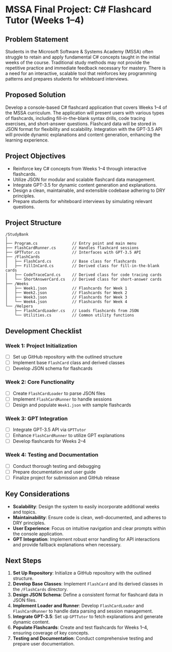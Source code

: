 ﻿# MSSA Final Project: C# Flashcard Tutor (Weeks 1–4)

## Problem Statement

Students in the Microsoft Software & Systems Academy (MSSA) often struggle to retain and 
    apply fundamental C# concepts taught in the initial weeks of the course. Traditional 
    study methods may not provide the repetitive practice and immediate feedback necessary 
    for mastery. There is a need for an interactive, scalable tool that reinforces key 
    programming patterns and prepares students for whiteboard interviews.

## Proposed Solution

Develop a console-based C# flashcard application that covers Weeks 1–4 of the MSSA curriculum. 
The application will present users with various types of flashcards, including fill-in-the-blank 
syntax drills, code tracing exercises, and short-answer questions. Flashcard data will be stored 
in JSON format for flexibility and scalability. Integration with the GPT-3.5 API will provide 
dynamic explanations and content generation, enhancing the learning experience.

## Project Objectives

- Reinforce key C# concepts from Weeks 1–4 through interactive flashcards.
- Utilize JSON for modular and scalable flashcard data management.
- Integrate GPT-3.5 for dynamic content generation and explanations.
- Design a clean, maintainable, and extensible codebase adhering to DRY principles.
- Prepare students for whiteboard interviews by simulating relevant questions.

## Project Structure


```
/StudyBank
│
├── Program.cs               // Entry point and main menu
├── FlashCardRunner.cs       // Handles flashcard sessions
├── GPTTutor.cs              // Interfaces with GPT-3.5 API
├── /FlashCards
│   ├── FlashCard.cs         // Base class for flashcards
│   ├── FillInCard.cs        // Derived class for fill-in-the-blank cards
│   ├── CodeTraceCard.cs     // Derived class for code tracing cards
│   └── ShortAnswerCard.cs   // Derived class for short-answer cards
├── /Weeks
│   ├── Week1.json           // Flashcards for Week 1
│   ├── Week2.json           // Flashcards for Week 2
│   ├── Week3.json           // Flashcards for Week 3
│   └── Week4.json           // Flashcards for Week 4
└── /Helpers
    ├── FlashCardLoader.cs   // Loads flashcards from JSON
    └── Utilities.cs         // Common utility functions
```


## Development Checklist

### Week 1: Project Initialization

- [ ] Set up GitHub repository with the outlined structure
- [ ] Implement base `FlashCard` class and derived classes
- [ ] Develop JSON schema for flashcards

### Week 2: Core Functionality

- [ ] Create `FlashCardLoader` to parse JSON files
- [ ] Implement `FlashCardRunner` to handle sessions
- [ ] Design and populate `Week1.json` with sample flashcards

### Week 3: GPT Integration

- [ ] Integrate GPT-3.5 API via `GPTTutor`
- [ ] Enhance `FlashCardRunner` to utilize GPT explanations
- [ ] Develop flashcards for Weeks 2–4

### Week 4: Testing and Documentation

- [ ] Conduct thorough testing and debugging
- [ ] Prepare documentation and user guide
- [ ] Finalize project for submission and GitHub release

## Key Considerations

- **Scalability**: Design the system to easily incorporate additional weeks and topics.
- **Maintainability**: Ensure code is clean, well-documented, and adheres to DRY principles.
- **User Experience**: Focus on intuitive navigation and clear prompts within the console application.
- **GPT Integration**: Implement robust error handling for API interactions and provide fallback explanations when necessary.

## Next Steps

1. **Set Up Repository**: Initialize a GitHub repository with the outlined structure.
2. **Develop Base Classes**: Implement `FlashCard` and its derived classes in the `/FlashCards` directory.
3. **Design JSON Schema**: Define a consistent format for flashcard data in JSON files.
4. **Implement Loader and Runner**: Develop `FlashCardLoader` and `FlashCardRunner` to handle data parsing and session management.
5. **Integrate GPT-3.5**: Set up `GPTTutor` to fetch explanations and generate dynamic content.
6. **Populate Flashcards**: Create and test flashcards for Weeks 1–4, ensuring coverage of key concepts.
7. **Testing and Documentation**: Conduct comprehensive testing and prepare user documentation.
